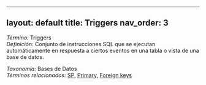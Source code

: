 
---
layout: default
title: Triggers
nav_order: 3
---

*Término:* Triggers  
*Definición:* Conjunto de instrucciones SQL que se ejecutan automáticamente en respuesta a ciertos eventos en una tabla o vista de una base de datos.

*Taxonomía:* Bases de Datos  
*Términos relacionados:* [SP](https://maleniski.github.io/diccionario-angl-tec-mx/docs/alfabeticamente/S/sp/), [Primary](https://maleniski.github.io/diccionario-angl-tec-mx/docs/alfabeticamente/P/primary/), [Foreign keys](https://maleniski.github.io/diccionario-angl-tec-mx/docs/alfabeticamente/F/foreign-keys/)
